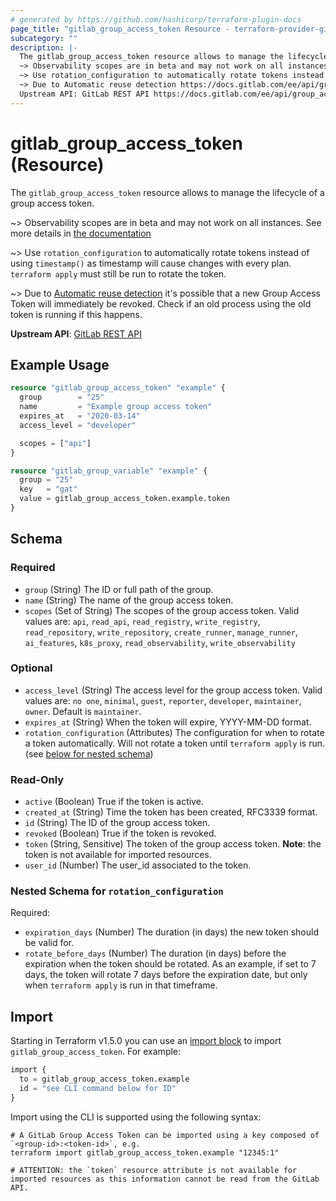 ```yaml
---
# generated by https://github.com/hashicorp/terraform-plugin-docs
page_title: "gitlab_group_access_token Resource - terraform-provider-gitlab"
subcategory: ""
description: |-
  The gitlab_group_access_token resource allows to manage the lifecycle of a group access token.
  ~> Observability scopes are in beta and may not work on all instances. See more details in the documentation https://docs.gitlab.com/ee/operations/tracing.html
  ~> Use rotation_configuration to automatically rotate tokens instead of using timestamp() as timestamp will cause changes with every plan. terraform apply must still be run to rotate the token.
  ~> Due to Automatic reuse detection https://docs.gitlab.com/ee/api/group_access_tokens.html#automatic-reuse-detection it's possible that a new Group Access Token will immediately be revoked. Check if an old process using the old token is running if this happens.
  Upstream API: GitLab REST API https://docs.gitlab.com/ee/api/group_access_tokens.html
---
```


# gitlab_group_access_token (Resource)

The `gitlab_group_access_token` resource allows to manage the lifecycle of a group access token.

~> Observability scopes are in beta and may not work on all instances. See more details in [the documentation](https://docs.gitlab.com/ee/operations/tracing.html)

~> Use `rotation_configuration` to automatically rotate tokens instead of using `timestamp()` as timestamp will cause changes with every plan. `terraform apply` must still be run to rotate the token.

~> Due to [Automatic reuse detection](https://docs.gitlab.com/ee/api/group_access_tokens.html#automatic-reuse-detection) it's possible that a new Group Access Token will immediately be revoked. Check if an old process using the old token is running if this happens.

**Upstream API**: [GitLab REST API](https://docs.gitlab.com/ee/api/group_access_tokens.html)

## Example Usage

```terraform
resource "gitlab_group_access_token" "example" {
  group        = "25"
  name         = "Example group access token"
  expires_at   = "2020-03-14"
  access_level = "developer"

  scopes = ["api"]
}

resource "gitlab_group_variable" "example" {
  group = "25"
  key   = "gat"
  value = gitlab_group_access_token.example.token
}
```

<!-- schema generated by tfplugindocs -->
## Schema

### Required

- `group` (String) The ID or full path of the group.
- `name` (String) The name of the group access token.
- `scopes` (Set of String) The scopes of the group access token. Valid values are: `api`, `read_api`, `read_registry`, `write_registry`, `read_repository`, `write_repository`, `create_runner`, `manage_runner`, `ai_features`, `k8s_proxy`, `read_observability`, `write_observability`

### Optional

- `access_level` (String) The access level for the group access token. Valid values are: `no one`, `minimal`, `guest`, `reporter`, `developer`, `maintainer`, `owner`. Default is `maintainer`.
- `expires_at` (String) When the token will expire, YYYY-MM-DD format.
- `rotation_configuration` (Attributes) The configuration for when to rotate a token automatically. Will not rotate a token until `terraform apply` is run. (see [below for nested schema](#nestedatt--rotation_configuration))

### Read-Only

- `active` (Boolean) True if the token is active.
- `created_at` (String) Time the token has been created, RFC3339 format.
- `id` (String) The ID of the group access token.
- `revoked` (Boolean) True if the token is revoked.
- `token` (String, Sensitive) The token of the group access token. **Note**: the token is not available for imported resources.
- `user_id` (Number) The user_id associated to the token.

<a id="nestedatt--rotation_configuration"></a>
### Nested Schema for `rotation_configuration`

Required:

- `expiration_days` (Number) The duration (in days) the new token should be valid for.
- `rotate_before_days` (Number) The duration (in days) before the expiration when the token should be rotated. As an example, if set to 7 days, the token will rotate 7 days before the expiration date, but only when `terraform apply` is run in that timeframe.

## Import

Starting in Terraform v1.5.0 you can use an [import block](https://developer.hashicorp.com/terraform/language/import) to import `gitlab_group_access_token`. For example:
```terraform
import {
  to = gitlab_group_access_token.example
  id = "see CLI command below for ID"
}
```

Import using the CLI is supported using the following syntax:

```shell
# A GitLab Group Access Token can be imported using a key composed of `<group-id>:<token-id>`, e.g.
terraform import gitlab_group_access_token.example "12345:1"

# ATTENTION: the `token` resource attribute is not available for imported resources as this information cannot be read from the GitLab API.
```

